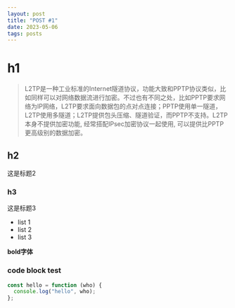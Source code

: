 ```yaml
---
layout: post
title: "POST #1"
date: 2023-05-06
tags: posts
---
```


# h1

> L2TP是一种工业标准的Internet隧道协议，功能大致和PPTP协议类似，比如同样可以对网络数据流进行加密。不过也有不同之处，比如PPTP要求网络为IP网络，L2TP要求面向数据包的点对点连接；PPTP使用单一隧道，L2TP使用多隧道；L2TP提供包头压缩、隧道验证，而PPTP不支持。L2TP本身不提供加密功能, 经常搭配IPsec加密协议一起使用, 可以提供比PPTP更高级别的数据加密。

## h2

这是标题2

### h3

这是标题3

- list 1
- list 2
- list 3

**bold字体**

### code block test

```js
const hello = function (who) {
  console.log("hello", who);
};
```
